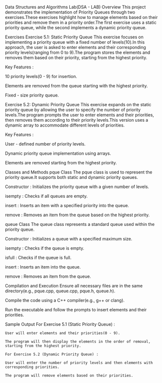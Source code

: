Data Structures and Algorithms Lab(DSA - LAB)
Overview
This project demonstrates the implementation of Priority Queues through two exercises.These exercises highlight how to manage elements based on their priorities and remove them in a priority order.The first exercise uses a static priority queue, while the second implements a dynamic priority queue.

Exercises
Exercise 5.1: Static Priority Queue
This exercise focuses on implementing a priority queue with a fixed number of levels(10).In this approach, the user is asked to enter elements and their corresponding priority levels(ranging from 0 to 9).The program stores the elements and removes them based on their priority, starting from the highest priority.

Key Features :

10 priority levels(0 - 9) for insertion.

Elements are removed from the queue starting with the highest priority.

Fixed - size priority queue.

Exercise 5.2: Dynamic Priority Queue
This exercise expands on the static priority queue by allowing the user to specify the number of priority levels.The program prompts the user to enter elements and their priorities, then removes them according to their priority levels.This version uses a dynamic array to accommodate different levels of priorities.

Key Features :

User - defined number of priority levels.

Dynamic priority queue implementation using arrays.

Elements are removed starting from the highest priority.

Classes and Methods
pque Class
The pque class is used to represent the priority queue.It supports both static and dynamic priority queues.

Constructor : Initializes the priority queue with a given number of levels.

isempty : Checks if all queues are empty.

insert : Inserts an item with a specified priority into the queue.

remove : Removes an item from the queue based on the highest priority.

queue Class
The queue class represents a standard queue used within the priority queue.

Constructor : Initializes a queue with a specified maximum size.

isempty : Checks if the queue is empty.

isfull : Checks if the queue is full.

insert : Inserts an item into the queue.

remove : Removes an item from the queue.

Compilation and Execution
Ensure all necessary files are in the same directory(e.g., pque.cpp, queue.cpp, pque.h, queue.h).

Compile the code using a C++ compiler(e.g., g++ or clang).

Run the executable and follow the prompts to insert elements and their priorities.

Sample Output
For Exercise 5.1 (Static Priority Queue) :

    User will enter elements and their priorities(0 - 9).

    The program will then display the elements in the order of removal, starting from the highest priority.

    For Exercise 5.2 (Dynamic Priority Queue) :

    User will enter the number of priority levels and then elements with corresponding priorities.

    The program will remove elements based on their priorities.
